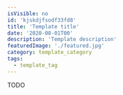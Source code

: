 ```yaml
---
isVisible: no
id: 'kjskdjfsodf33fd8'
title: 'Template title'
date: '2020-08-01T00'
description: 'Template description'
featuredImage: './featured.jpg'
category: template_category
tags:
  - template_tag
---
```


TODO
